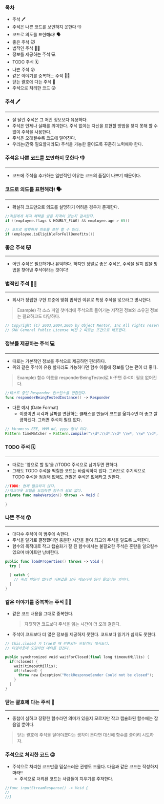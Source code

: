 ### 목차

- 주석 🖊
- 주석은 나쁜 코드를 보안하지 못한다 👎
- 코드로 의도를 표현해라! 🗣
- 좋은 주석 😽
- 법적인 주석 👮‍♀️
- 정보를 제공하는 주석 💻
- TODO 주석 🗓
- 나쁜 주석 😵
- 같은 이야기를 중복하는 주석 😵‍💫
- 닫는 괄호에 다는 주석 👄
- 주석으로 처리한 코드 😡



### 주석 🖊

---

- 잘 달린 주석은 그 어떤 정보보다 유용하다.
- 주석은 언제나 실패를 의미한다.  주석 없이는 자신을 표현할 방법을 찾지 못해 할 수없이 주석을 사용한다.
- 주석은 오래될수록 코드에 멀어진다.
- 우리는(간혹 필요할지라도) 주석을 가능한 줄이도록 꾸준히 노력해야 한다.

### 주석은 나쁜 코드를 보안하지 못한다 👎

---

- 코드에 주석을 추가하는 일반적인 이유는 코드의 품질이 나쁘기 때문이다.

### 코드로 의도를 표현해라! 🗣

---

- 확실히 코드만으로 의도를 설명하기 어려운 경우가 존재한다. 

```swift
//직원에게 복지 혜택을 받을 자격이 있는지 검사한다.
if ((employee.flags & HOURLY_FLAG) && employee.age > 65))

// 코드로 명확하게 의도를 표현 할 수 있다.
if (employee.isEligibleForFullBenefits())
```



### 좋은 주석 😽

---

- 어떤 주석은 필요하거나 유익하다. 하지만 정말로 좋은 주석은, 주석을 달지 않을 방법을 찾아낸 주석이라는 것이다!



### 법적인 주석 👮‍♀️

----

- 회사가 정립한 구현 표준에 맞춰 법적인 이유로 특정 주석을 넣으라고 명시한다.

> Example) 각 소스 파일 첫머리에 주석으로 들어가는 저작권 정보와 소유권 정보는 필요하고도 타당하다.

```swift
// Copyright (C) 2003,2004,2005 by Object Mentor, Inc All rights reserved.
// GNU General Public License 버전 2 따르는 조건으로 배포한다.
```

### 정보를 제공하는 주석 💻

---

- 때로는 기본적인 정보를 주석으로 제공하면 편리하다.
- 위와 같은 주석이 유용 할지라도 가능하다면 함수 이름에 정보를 담는 편이 더 좋다.

> Example) 함수 이름을 responderBeingTested로 바꾸면 주석이 필요 없어진다.

```swift
//테스트 중인 Responder 인스턴스를 반환한다.
func responderBeingTestedInstance() -> Responder
```



- 다른 예시 (Date Format)
  - 이왕이면 시각과 날짜를 변환하는 클래스를 만들어 코드를 옮겨주면 더 좋고 깔끔하겠다. 그러면 주석이 필요 없다.

```java
// kk:mm:ss EEE, MMM dd, yyyy 형식 이다.
Pattern timeMatcher = Pattern.compile("\\d*:\\d*:\\d* \\w*, \\w* \\d*, \\d*");
```



### TODO 주석 🗓

---

- 때로는 '앞으로 할 일'을 //TODO 주석으로 남겨두면 편하다.
- 그래도 TODO 주석을 떡칠한 코드는 바람직하지 않다. 그러므로 주기적으로 TODO 주석을 점검해 없애도 괜찮은 주석은 없애라고 권한다.

```swift
//TODO: 현재 팰요하지 않다.
//체크아웃 모델을 도입하면 함수가 필요 없다.
private func makeVersion() throws -> Void {
  
}
```



### 나쁜 주석 😵

---

- 대다수 주석이 이 범주에 속한다.
- 주석을 달기로 결정했다면 충분한 시간을 들여 최고의 주석을 달도록 노력한다.
- 함수의 목적대로 작고 캡슐화가 잘 된 함수에서는 불필요한 주석은 혼란을 일으킬수 있으며 바이트만 낭비한다.

```swift
public func loadProperties() throws -> Void {
  try {
    
  } catch {
    // 속성 파일이 없다면 기본값을 모두 메모리에 읽어 들였다는 의미다.
  }
}
```



### 같은 이야기를 중복하는 주석 😵‍💫

- 같은 코드 내용을 그대로 중복한다.

  > 자칫하면 코드보다 주석을 읽는 시간이 더 오래 걸린다.

- 주석이 코드보다 더 많은 정보를 제공하지 못한다. 코드보다 읽기가 쉽지도 못한다.

```swift
// this.closed 가 true일 때 반환되는 유틸리티 메서드다.
// 타임아웃에 도달하면 예외를 던진다.

public synchronized void waitForClosed(final long timeoutMillis) {
  if(!closed) {
    wait(timeoutMillis);
    if(!closed) {
      throw new Exception("MockResponseSender Could not be closed");
    }
  }
}

```



### 닫는 괄호에 다는 주석 👄

----

-  중첩이 심하고 장황한 함수라면 의미가 있을지 모르지만 작고 캡슐화된 함수에는 잡음일 뿐이다.

> 닫는 괄호에 주석을 달아야겠다는 생각이 든다면 대신에 함수를 줄이려 시도하자.



### 주석으로 처리한 코드 😡

- 주석으로 처리한 코드만큼 밉살스러운 관행도 드물다. 다음과 같은 코드는 작성하지 마라!!
  - 주석으로 처리된 코드는 사람들이 지우기를 주저한다. 

```swift
//func inputStreamResponse() -> Void {
// 
//}
```

